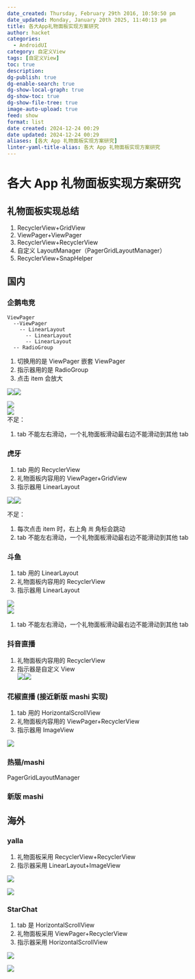 ```yaml
---
date_created: Thursday, February 29th 2016, 10:50:50 pm
date_updated: Monday, January 20th 2025, 11:40:13 pm
title: 各大App礼物面板实现方案研究
author: hacket
categories:
  - AndroidUI
category: 自定义View
tags: [自定义View]
toc: true
description: 
dg-publish: true
dg-enable-search: true
dg-show-local-graph: true
dg-show-toc: true
dg-show-file-tree: true
image-auto-upload: true
feed: show
format: list
date created: 2024-12-24 00:29
date updated: 2024-12-24 00:29
aliases: [各大 App 礼物面板实现方案研究]
linter-yaml-title-alias: 各大 App 礼物面板实现方案研究
---
```


# 各大 App 礼物面板实现方案研究

## 礼物面板实现总结

1. RecyclerView+GridView
2. ViewPager+ViewPager
3. RecyclerView+RecyclerView
4. 自定义 LayoutManager（PagerGridLayoutManager）
5. RecyclerView+SnapHelper

## 国内

### 企鹅电竞

```
ViewPager
  --ViewPager
    -- LinearLayout
      -- LinearLayout
      -- LinearLayout
  -- RadioGroup
```

1. 切换用的是 ViewPager 嵌套 ViewPager
2. 指示器用的是 RadioGroup
3. 点击 item 会放大

![](http://note.youdao.com/yws/res/44926/533B944A33A4403FAACA5B0A83C3E523#id=WLTcj&originalType=binary&ratio=1&rotation=0&showTitle=false&status=done&style=none&title=)![](https://cdn.nlark.com/yuque/0/2023/png/694278/1688403410481-1fa6bab5-27fe-4fe5-a706-52d5b72e4e57.png#averageHue=%23e3e3e3&clientId=u3ce12287-d71c-4&from=paste&id=u2ce2ab86&originHeight=332&originWidth=810&originalType=url&ratio=1.5&rotation=0&showTitle=false&status=done&style=none&taskId=ua3754827-fe8f-4542-a403-ddb0ae125f3&title=)

![](http://note.youdao.com/yws/res/44934/732F90E499E64E64B45B1218897385B7#id=VStD1&originalType=binary&ratio=1&rotation=0&showTitle=false&status=done&style=none&title=)<br />![](https://cdn.nlark.com/yuque/0/2023/png/694278/1688403419456-5c891f1f-321e-4e3c-8f30-a883ce1efa47.png#averageHue=%23f8f4ee&clientId=u3ce12287-d71c-4&from=paste&id=uddd29f92&originHeight=532&originWidth=692&originalType=url&ratio=1.5&rotation=0&showTitle=false&status=done&style=none&taskId=udb9f43ba-a3fd-4908-8003-57deac0db10&title=)<br />不足：

1. tab 不能左右滑动，一个礼物面板滑动最右边不能滑动到其他 tab

### 虎牙

1. tab 用的 RecyclerView
2. 礼物面板内容用的 ViewPager+GridView
3. 指示器用 LinearLayout

![](http://note.youdao.com/yws/res/44939/4330CF1F85894EECBEA47A36CBACF564#id=QTtPw&originalType=binary&ratio=1&rotation=0&showTitle=false&status=done&style=none&title=)![](https://cdn.nlark.com/yuque/0/2023/png/694278/1688403425684-67861bdd-26a4-4119-8ea8-57bb142b0d0c.png#averageHue=%23e8e7e6&clientId=u3ce12287-d71c-4&from=paste&id=u2a952056&originHeight=658&originWidth=960&originalType=url&ratio=1.5&rotation=0&showTitle=false&status=done&style=none&taskId=u53129848-bfd3-4c67-a7c7-7b0e323c0a7&title=)

不足：

1. 每次点击 item 时，右上角 `周` 角标会跳动
2. tab 不能左右滑动，一个礼物面板滑动最右边不能滑动到其他 tab

### 斗鱼

1. tab 用的 LinearLayout
2. 礼物面板内容用的 RecyclerView
3. 指示器用 LinearLayout

![](https://cdn.nlark.com/yuque/0/2023/png/694278/1688403432402-9591cb1f-b7d8-45a0-9e46-567e73a9b43f.png#averageHue=%23eae8e8&clientId=u3ce12287-d71c-4&from=paste&id=ucfa97712&originHeight=406&originWidth=876&originalType=url&ratio=1.5&rotation=0&showTitle=false&status=done&style=none&taskId=u24a33b13-921d-429e-98bf-5af549e93ff&title=)<br />![](http://note.youdao.com/yws/res/44958/3E2273BDD73148798B3F19799A4A0A73#id=E0WRw&originalType=binary&ratio=1&rotation=0&showTitle=false&status=done&style=none&title=)

1. tab 不能左右滑动，一个礼物面板滑动最右边不能滑动到其他 tab

### 抖音直播

1. 礼物面板内容用的 RecyclerView
2. 指示器是自定义 View<br />![](http://note.youdao.com/yws/res/44964/00BD5E9325D2490DAFFA35828D0135C0#id=jAj6T&originalType=binary&ratio=1&rotation=0&showTitle=false&status=done&style=none&title=)![](https://cdn.nlark.com/yuque/0/2023/png/694278/1688403439634-74d96334-7621-49d9-85de-952c71fcb086.png#averageHue=%23e4e2e2&clientId=u3ce12287-d71c-4&from=paste&id=u0516c367&originHeight=258&originWidth=848&originalType=url&ratio=1.5&rotation=0&showTitle=false&status=done&style=none&taskId=ua20a0ec9-8fb8-499f-a367-7164020b58c&title=)

### 花椒直播 (接近新版 mashi 实现)

1. tab 用的 HorizontalScrollView
2. 礼物面板内容用的 ViewPager+RecyclerView
3. 指示器用 ImageView

![](https://note.youdao.com/src/E56E135564E946D7860AAEEE68EFC57E#id=Ougnu&originalType=binary&ratio=1&rotation=0&showTitle=false&status=done&style=none&title=)

### 热猫/mashi

PagerGridLayoutManager

### 新版 mashi

## 海外

### yalla

1. 礼物面板采用 RecyclerView+RecyclerView
2. 指示器采用 LinearLayout+ImageView

![](https://note.youdao.com/src/8F6C098A5993403C9E8F8AD84B3ED4E4#id=kkFc0&originalType=binary&ratio=1&rotation=0&showTitle=false&status=done&style=none&title=)

![](https://note.youdao.com/src/488F2A5F94F14A63A7260CC5F970BA2D#id=r6VU6&originalType=binary&ratio=1&rotation=0&showTitle=false&status=done&style=none&title=)

### StarChat

1. tab 是 HorizontalScrollView
2. 礼物面板采用 ViewPager+RecyclerView
3. 指示器采用 HorizontalScrollView

![](https://note.youdao.com/src/A076BF6D835B434B928900A604578FB3#id=pGqsq&originalType=binary&ratio=1&rotation=0&showTitle=false&status=done&style=none&title=)

![](https://note.youdao.com/src/1C5596208F5645A1974CFEC033406370#id=B45Lq&originalType=binary&ratio=1&rotation=0&showTitle=false&status=done&style=none&title=)
